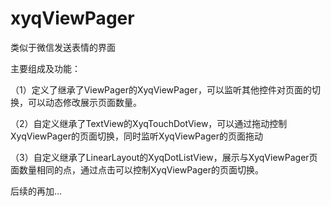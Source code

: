 # xyqViewPager

类似于微信发送表情的界面

主要组成及功能：

（1）定义了继承了ViewPager的XyqViewPager，可以监听其他控件对页面的切换，可以动态修改展示页面数量。

（2）自定义继承了TextView的XyqTouchDotView，可以通过拖动控制XyqViewPager的页面切换，同时监听XyqViewPager的页面拖动

（3）自定义继承了LinearLayout的XyqDotListView，展示与XyqViewPager页面数量相同的点，通过点击可以控制XyqViewPager的页面切换。

后续的再加...
